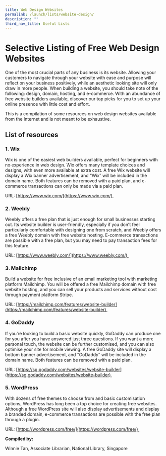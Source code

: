 ```yaml
---
title: Web Design Websites
permalink: /launch/lists/website-design/
description: ""
third_nav_title: Useful Lists
---
```


# Selective Listing of Free Web Design Websites  

One of the most crucial parts of any business is its website. Allowing your customers to navigate through your website with ease and purpose will reflect on your business positively, while an aesthetic looking site will only draw in more people. When building a website, you should take note of the following: design, domain, hosting, and e-commerce. With an abundance of free website builders available, discover our top picks for you to set up your online presence with little cost and effort. 

This is a compilation of some resources on web design websites available from the Internet and is not meant to be exhaustive. 

## List of resources 

### 1.  Wix 

Wix is one of the easiest web builders available, perfect for beginners with no experience in web design. Wix offers many template choices and designs, with even more available at extra cost. A free Wix website will display a Wix banner advertisement, and “Wix” will be included in the domain name. Both features can be removed with a paid plan, and e-commerce transactions can only be made via a paid plan. 

URL: [https://www.wix.com/](https://www.wix.com/) 

### 2.  Weebly 


Weebly offers a free plan that is just enough for small businesses starting out. Its website builder is user-friendly, especially if you don’t feel particularly comfortable with designing one from scratch, and Weebly offers a free Weebly domain with free website hosting. E-commerce transactions are possible with a free plan, but you may need to pay transaction fees for this feature.  

URL: [https://www.weebly.com/](https://www.weebly.com/) 

### 3.  Mailchimp 


Build a website for free inclusive of an email marketing tool with marketing platform Mailchimp. You will be offered a free Mailchimp domain with free website hosting, and you can sell your products and services without cost through payment platform Stripe.  

URL: [https://mailchimp.com/features/website-builder](https://mailchimp.com/features/website-builder) 

### 4.  GoDaddy 



If you’re looking to build a basic website quickly, GoDaddy can produce one for you after you have answered just three questions. If you want a more personal touch, the website can be further customised, and you can also optimise your site for mobile viewing. A free GoDaddy site will display a bottom banner advertisement, and “GoDaddy” will be included in the domain name. Both features can be removed with a paid plan.  

URL: [https://sg.godaddy.com/websites/website-builder](https://sg.godaddy.com/websites/website-builder) 

### 5.  WordPress 



With dozens of free themes to choose from and basic customisation options, WordPress has long been a top choice for creating free websites. Although a free WordPress site will also display advertisements and display a branded domain, e-commerce transactions are possible with the free plan through a plugin.  

URL: [https://wordpress.com/free/](https://wordpress.com/free/) 

**Compiled by:**

Winnie Tan, Associate Librarian, National Library, Singapore